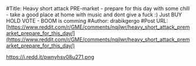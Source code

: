 #Title: Heavy short attack PRE-market - prepare for this day with some chill - take a good place at home with music and dont give a fuck :) Just BUY HOLD VOTE - BOOM is comming
#Author: drabikgergo
#Post URL: [https://www.reddit.com/r/GME/comments/nqjlwr/heavy_short_attack_premarket_prepare_for_this_day/](https://www.reddit.com/r/GME/comments/nqjlwr/heavy_short_attack_premarket_prepare_for_this_day/)


https://i.redd.it/pwnyhsv08u271.png